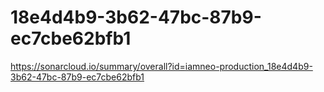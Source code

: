 # 18e4d4b9-3b62-47bc-87b9-ec7cbe62bfb1
https://sonarcloud.io/summary/overall?id=iamneo-production_18e4d4b9-3b62-47bc-87b9-ec7cbe62bfb1
